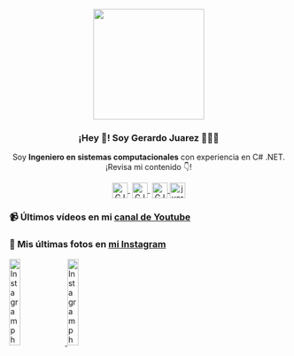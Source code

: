 <p align="center" width="300">
   <img align="center" width="200" src="https://instagram.fmtt1-1.fna.fbcdn.net/v/t51.2885-19/277103751_507940344067879_926412427939781023_n.jpg?stp=dst-jpg_s150x150&_nc_ht=instagram.fmtt1-1.fna.fbcdn.net&_nc_cat=107&_nc_ohc=mI7XJQIM-yUAX9uaoGh&edm=ALbqBD0BAAAA&ccb=7-4&oh=00_AT8eBQRYUwIIfQq8fpMa_DH-5PY1k6AopKX1JAkHjX6RGQ&oe=6273FC71&_nc_sid=9a90d6" />
   <h3 align="center">¡Hey 👋! Soy Gerardo Juarez  👨🏻‍💻</h3>
</p>

<p align="center">Soy <strong>Ingeniero en sistemas computacionales</strong> con experiencia en C# .NET.<br />¡Revisa mi contenido 👇!</p>
<p align="center">
   <a href="#" target="blank" style='margin-right:4px'>
    <img align="center" src="https://cdn.jsdelivr.net/npm/simple-icons@3.0.1/icons/twitch.svg" alt="GJSALMORAN" height="28px" width="28px" />
  </a>
   <a href="https://www.youtube.com/channel/UC2UzWQoMqnhIexZtl2_VKQw" target="blank" style='margin-right:4px'>
    <img align="center" src="https://cdn.jsdelivr.net/npm/simple-icons@3.0.1/icons/youtube.svg" alt="GJSALMORAN" height="28px" width="28px" />
  </a>
  <a href="https://instagram.com/gjsalmoran" target="blank">
    <img align="center" src="https://cdn.jsdelivr.net/npm/simple-icons@3.0.1/icons/instagram.svg" alt="GJSALMORAN" height="28px" width="28px" />
  </a>
  <a href="https://twitter.com/juarezsalmoran" target="blank">
    <img align="center" src="https://cdn.jsdelivr.net/npm/simple-icons@3.0.1/icons/twitter.svg" alt="juarezsalmoran" height="28px" width="28px" />
  </a>
</p>

### 📹 Últimos vídeos en mi [canal de Youtube](https://www.youtube.com/channel/UC2UzWQoMqnhIexZtl2_VKQw?sub_confirmation=1)


### 📸 Mis últimas fotos en [mi Instagram](https://instagram.com/midu.dev)

<a href='https://www.instagram.com/p/CcBOFONP-UJ/' target='_blank'>
  <img width='20%' src='https://instagram.fmtt1-1.fna.fbcdn.net/v/t51.2885-15/277905828_512825017038976_6827129308775185092_n.jpg?stp=dst-jpg_e35&_nc_ht=instagram.fmtt1-1.fna.fbcdn.net&_nc_cat=104&_nc_ohc=h3AdvuRV53QAX9P9UAi&edm=ALQROFkBAAAA&ccb=7-4&ig_cache_key=MjgxMDU4OTU3Mzk1OTExNjA0MQ%3D%3D.2-ccb7-4&oh=00_AT_dPcZgBPLp_uB70DL_tACJeUc8FjGzBP7UEIIKC-EGUA&oe=62749E1C&_nc_sid=30a2ef' alt='Instagram photo' />
</a>
<a href='https://www.instagram.com/p/Cb3m2jRsZIO/' target='_blank'>
  <img width='20%' src='https://instagram.fmtt1-1.fna.fbcdn.net/v/t51.2885-15/277818583_551870872815317_5124179896639638861_n.jpg?stp=dst-jpg_e35&_nc_ht=instagram.fmtt1-1.fna.fbcdn.net&_nc_cat=105&_nc_ohc=P5Vroz27QW0AX9PAtpl&tn=AuLi_QlYqGt4_SyC&edm=ALQROFkBAAAA&ccb=7-4&ig_cache_key=MjgwNzg4Mzc2NzE4NTc3MzA3MA%3D%3D.2-ccb7-4&oh=00_AT-5sGUgnu0cI_PtVDMy4yhgBlXYI7p4yUDwWVOr0UKnug&oe=62759B99&_nc_sid=30a2ef' alt='Instagram photo' />
</a>
